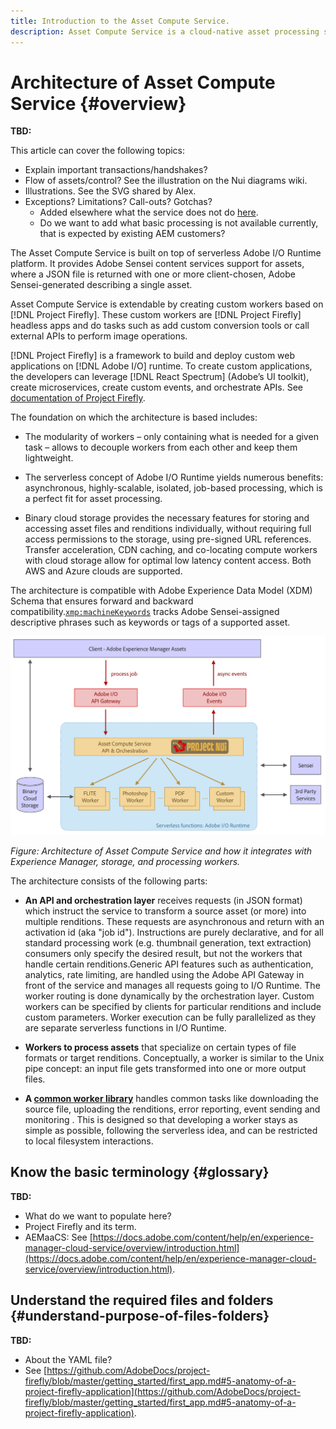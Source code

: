 ```yaml
---
title: Introduction to the Asset Compute Service.
description: Asset Compute Service is a cloud-native asset processing service that helps reduce complexity and improves scalability.
---
```


# Architecture of Asset Compute Service {#overview}

**TBD:**

This article can cover the following topics:

* Explain important transactions/handshakes?
* Flow of assets/control? See the illustration on the Nui diagrams wiki.
* Illustrations. See the SVG shared by Alex.
* Exceptions? Limitations? Call-outs? Gotchas?
  * Added elsewhere what the service does not do [here](introduction.md#possible-use-cases-benefits).
  * Do we want to add what basic processing is not available currently, that is expected by existing AEM customers?

The Asset Compute Service is built on top of serverless Adobe I/O Runtime platform. It provides Adobe Sensei content services support for assets, where a JSON file is returned with one or more client-chosen, Adobe Sensei-generated describing a single asset.

Asset Compute Service is extendable by creating custom workers based on [!DNL Project Firefly]. These custom workers are [!DNL Project Firefly] headless apps and do tasks such as add custom conversion tools or call external APIs to perform image operations.

[!DNL Project Firefly] is a framework to build and deploy custom web applications on [!DNL Adobe I/O] runtime. To create custom applications, the developers can leverage [!DNL React Spectrum] (Adobe’s UI toolkit), create microservices, create custom events, and orchestrate APIs. See [documentation of Project Firefly](https://www.adobe.io/apis/experienceplatform/project-firefly/docs.html).

The foundation on which the architecture is based includes:

* The modularity of workers – only containing what is needed for a given task – allows to decouple workers from each other and keep them lightweight. 

* The serverless concept of Adobe I/O Runtime yields numerous benefits: asynchronous, highly-scalable, isolated, job-based processing, which is a perfect fit for asset processing. 

* Binary cloud storage provides the necessary features for storing and accessing asset files and renditions individually, without requiring full access permissions to the storage, using pre-signed URL references. Transfer acceleration, CDN caching, and co-locating compute workers with cloud storage allow for optimal low latency content access. Both AWS and Azure clouds are supported.

The architecture is compatible with Adobe Experience Data Model (XDM) Schema that ensures forward and backward compatibility.[`xmp:machineKeywords`](https://github.com/adobe/xdm/blob/master/docs/reference/assets/asset.schema.md#xmpmachinekeywords) tracks Adobe Sensei-assigned descriptive phrases such as keywords or tags of a supported asset.

![Architecture of Asset Compute Service](assets/architecture-diagram.png)

*Figure: Architecture of Asset Compute Service and how it integrates with Experience Manager, storage, and processing workers.*

The architecture consists of the following parts:

* **An API and orchestration layer** receives requests (in JSON format) which instruct the service to transform a source asset (or more) into multiple renditions. These requests are asynchronous and return with an activation id (aka "job id"). Instructions are purely declarative, and for all standard processing work (e.g. thumbnail generation, text extraction) consumers only specify the desired result, but not the workers that handle certain renditions.Generic API features such as authentication, analytics, rate limiting, are handled using the Adobe API Gateway in front of the service and manages all requests going to I/O Runtime. The worker routing is done dynamically by the orchestration layer. Custom workers can be specified by clients for particular renditions and include custom parameters. Worker execution can be fully parallelized as they are separate serverless functions in I/O Runtime.

* **Workers to process assets** that specialize on certain types of file formats or target renditions. Conceptually, a worker is similar to the Unix pipe concept: an input file gets transformed into one or more output files.

* **A [common worker library](https://github.com/adobe/asset-compute-sdk)** handles common tasks like downloading the source file, uploading the renditions, error reporting, event sending and monitoring . This is designed so that developing a worker stays as simple as possible, following the serverless idea, and can be restricted to local filesystem interactions.

<!--
An example of the JSON file is:

```json
{
    "xmp:machineKeywords": [
        {
            "value": "tree",
            "confidence": 0.8567
        },
        {
            "value": "brown",
            "confidence": 0.752
        }
    ]
}
```

-->

## Know the basic terminology {#glossary}

**TBD:**

* What do we want to populate here?
* Project Firefly and its term.
* AEMaaCS: See [https://docs.adobe.com/content/help/en/experience-manager-cloud-service/overview/introduction.html](https://docs.adobe.com/content/help/en/experience-manager-cloud-service/overview/introduction.html).

## Understand the required files and folders {#understand-purpose-of-files-folders}

**TBD:**

* About the YAML file?
* See [https://github.com/AdobeDocs/project-firefly/blob/master/getting_started/first_app.md#5-anatomy-of-a-project-firefly-application](https://github.com/AdobeDocs/project-firefly/blob/master/getting_started/first_app.md#5-anatomy-of-a-project-firefly-application).
